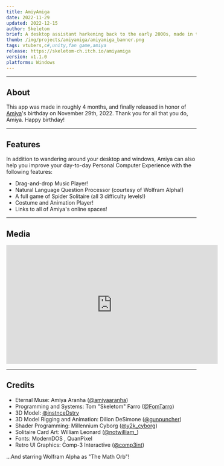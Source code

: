 ```yaml
---
title: AmiyAmiga
date: 2022-11-29
updated: 2022-12-15
author: Skeletom
brief: A desktop assistant harkening back to the early 2000s, made in the likeness of beloved VTuber Amiya Aranha!
thumb: /img/projects/amiyamiga/amiyamiga_banner.png
tags: vtubers,c#,unity,fan game,amiya
release: https://skeletom-ch.itch.io/amiyamiga
version: v1.1.0
platforms: Windows
---
```


---

## About

This app was made in roughly 4 months, and finally released in honor of [Amiya](https://www.youtube.com/@AmiyaAranha)'s birthday on November 29th, 2022. Thank you for all that you do, Amiya. Happy birthday!

---

## Features

In addition to wandering around your desktop and windows, Amiya can also help you improve your day-to-day Personal Computer Experience with the following features:

* Drag-and-drop Music Player!
* Natural Language Question Processor (courtesy of Wolfram Alpha!)
* A full game of Spider Solitaire (all 3 difficulty levels!)
* Costume and Animation Player!
* Links to all of Amiya's online spaces!

---

## Media

<iframe width="560" height="315" src="https://www.youtube.com/embed/2yIP_yXiEIE?si=wUaBtVB_5W475_qx" title="YouTube video player" frameborder="0" allow="accelerometer; autoplay; clipboard-write; encrypted-media; gyroscope; picture-in-picture; web-share" referrerpolicy="strict-origin-when-cross-origin" allowfullscreen></iframe>

---

## Credits

* Eternal Muse: Amiya Aranha ([@amiyaaranha](https://twitter.com/amiyaaranha))
* Programming and Systems: Tom "Skeletom" Farro  ([@FomTarro](https://twitter.com/fomtarro))
* 3D Model: [@instnceDstry](https://twitter.com/instnceDstry)
* 3D Model Rigging and Animation: Dillon DeSimone ([@gunpuncher](https://twitter.com/gunpuncher))
* Shader Programming: Millennium Cyborg ([@y2k_cyborg](https://twitter.com/y2k_cyborg))
* Solitaire Card Art: William Leonard ([@notwilliam_](https://twitter.com/notwilliam_))
* Fonts: ModernDOS , QuanPixel 
* Retro UI Graphics: Comp-3 Interactive ([@comp3int](https://comp3interactive.itch.io/retro-windows-gui))

...And starring Wolfram Alpha as "The Math Orb"!

